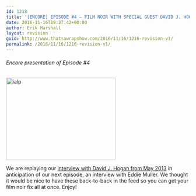 ```yaml
---
id: 1218
title: '[ENCORE] EPISODE #4 – FILM NOIR WITH SPECIAL GUEST DAVID J. HOGAN'
date: 2016-11-16T19:27:42+00:00
author: Erik Marshall
layout: revision
guid: http://www.thatsawrapshow.com/2016/11/16/1216-revision-v1/
permalink: /2016/11/16/1216-revision-v1/
---
```

###### Encore presentation of Episode #4

<img class="alignnone size-medium wp-image-1217" src="http://www.thatsawrapshow.com/wp-content/uploads/2016/11/IALP-300x225.jpg" alt="ialp" width="300" height="225" srcset="http://www.thatsawrapshow.com/wp-content/uploads/2016/11/IALP-300x225.jpg 300w, http://www.thatsawrapshow.com/wp-content/uploads/2016/11/IALP.jpg 550w" sizes="(max-width: 300px) 100vw, 300px" /> 

We are replaying our [interview with David J. Hogan from May 2013](http://www.thatsawrapshow.com/2013/05/31/film-noir-with-special-guest-david-j-hogan-episode-4/) in anticipation of our next episode, an interview with Eddie Muller. We thought it would be nice to have these back-to-back in the feed so you can get your film noir fix all at once. Enjoy!